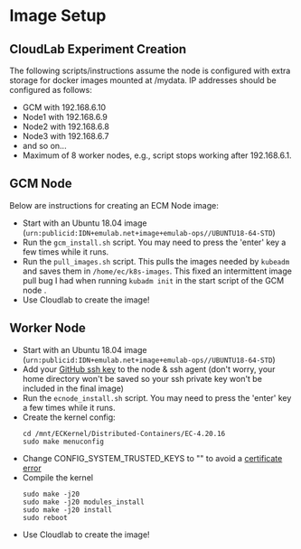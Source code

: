 # Image Setup

## CloudLab Experiment Creation

The following scripts/instructions assume the node is configured with extra storage for docker images mounted at /mydata.
IP addresses should be configured as follows:
* GCM with 192.168.6.10
* Node1 with 192.168.6.9
* Node2 with 192.168.6.8
* Node3 with 192.168.6.7
* and so on...
* Maximum of 8 worker nodes, e.g., script stops working after 192.168.6.1.

## GCM Node

Below are instructions for creating an ECM Node image:
* Start with an Ubuntu 18.04 image (```urn:publicid:IDN+emulab.net+image+emulab-ops//UBUNTU18-64-STD```)
* Run the ```gcm_install.sh``` script. You may need to press the 'enter' key a few times while it runs.
* Run the ```pull_images.sh``` script. This pulls the images needed by ```kubeadm``` and saves them in ```/home/ec/k8s-images```. This fixed an intermittent image pull bug I had when running ```kubadm init``` in the start script of the GCM node .
* Use Cloudlab to create the image!

## Worker Node

* Start with an Ubuntu 18.04 image (```urn:publicid:IDN+emulab.net+image+emulab-ops//UBUNTU18-64-STD```)
* Add your [GitHub ssh key](https://docs.github.com/en/authentication/connecting-to-github-with-ssh/generating-a-new-ssh-key-and-adding-it-to-the-ssh-agent) 
to the node & ssh agent (don't worry, your home directory won't be saved so your ssh private key won't be included in the final image)
* Run the ```ecnode_install.sh``` script. You may need to press the 'enter' key a few times while it runs.
* Create the kernel config:
  ```
  cd /mnt/ECKernel/Distributed-Containers/EC-4.20.16
  sudo make menuconfig
  ```
* Change CONFIG_SYSTEM_TRUSTED_KEYS to "" to avoid a [certificate error](https://unix.stackexchange.com/questions/293642/attempting-to-compile-kernel-yields-a-certification-error)
* Compile the kernel
  ```
  sudo make -j20
  sudo make -j20 modules_install
  sudo make -j20 install
  sudo reboot
  ```
* Use Cloudlab to create the image!
